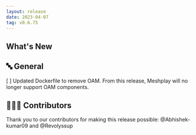```yaml
---
layout: release
date: 2023-04-07
tag: v0.6.75
---
```


## What's New
## 🔤 General
[ ] Updated Dockerfile to remove OAM. From this release, Meshplay will no longer support OAM components. 

## 👨🏽‍💻 Contributors

Thank you to our contributors for making this release possible:
@Abhishek-kumar09 and @Revolyssup
